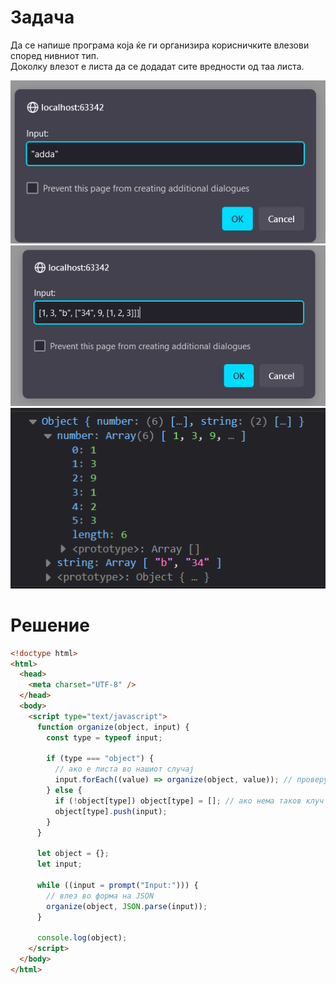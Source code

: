 # Задача

Да се напише програма која ќе ги организира корисничките влезови според нивниот тип.<br>
Доколку влезот е листа да се додадат сите вредности од таа листа.

![img](img/screen1.png)
![img](img/screen2.png)
![img](img/screen3.png)

# Решение

```html
<!doctype html>
<html>
  <head>
    <meta charset="UTF-8" />
  </head>
  <body>
    <script type="text/javascript">
      function organize(object, input) {
        const type = typeof input;

        if (type === "object") {
          // ако е листа во нашиот случај
          input.forEach((value) => organize(object, value)); // проверува и за вгнездени листи
        } else {
          if (!object[type]) object[type] = []; // ако нема таков клуч
          object[type].push(input);
        }
      }

      let object = {};
      let input;

      while ((input = prompt("Input:"))) {
        // влез во форма на JSON
        organize(object, JSON.parse(input));
      }

      console.log(object);
    </script>
  </body>
</html>
```
